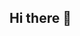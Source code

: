 ## Hi there 👋

<!--
**S-ura222/S-ura222** is a ✨ _special_ ✨ repository because its `README.md` (this file) appears on your GitHub profile.

Here are some ideas to get you started:

- 🔭 I’m currently working on web development
- 🌱 I’m currently learning javascript
- 👯 I’m looking to collaborate on hackathons
- 🤔 I’m looking for help with java
- 💬 Ask me about anything
- 📫 How to reach me: suraoriqat@gmail.com
- 😄 Pronouns: Im Sura (she)
- ⚡ Fun fact: I love turtles (I was a turtle in a kindergarten performance)
-->
